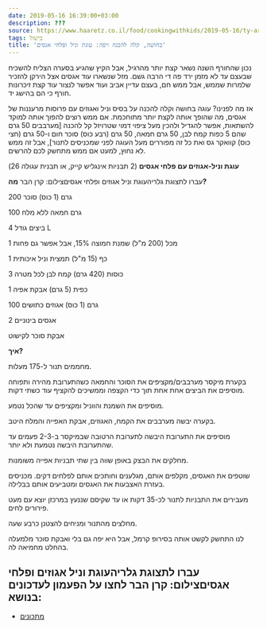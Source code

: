 ```yaml
---
date: 2019-05-16 16:39:00+03:00
description: ???
source: https://www.haaretz.co.il/food/cookingwithkids/2019-05-16/ty-article/0000017f-f8a7-d460-afff-fbe7358f0000
tags: בישול
title: 'בחושה, קלה להכנה ויפה: עוגת וניל ופלחי אגסים'
---
```


נכון שהחורף השנה נשאר קצת יותר מהרגיל, אבל הקיץ שהגיע בסערה הצליח להשכיח שבעצם עד לא מזמן ירד פה די הרבה גשם. מזל שנשארו עוד אגסים אצל הירקן להזכיר שלמרות שממש, אבל ממש חם, בעצם עדיין אביב ועוד אפשר לנצור עוד קצת זיכרונות חורף כי הם בהישג יד.

אז מה לפנינו? עוגה בחושה וקלה להכנה על בסיס וניל ואגוזים עם פרוסות מרעננות של אגסים, מה שהופך אותה לקצת יותר מתוחכמת. אם ממש רוצים להפוך אותה למוקד להשתאות, אפשר להגדיל ולהכין מעל ציפוי דמוי שטרויזל קל להכנה [מערבבים 50 גרם שהם 5 כפות קמח לבן, 50 גרם חמאה, 50 גרם (רבע כוס) סוכר חום ו-50 גרם (חצי כוס) קוואקר גס ואת כל זה מפוררים מעל העוגה לפני שמכניסים לתנור], אבל זה ממש לא נחוץ, למעט אם ממש מתחשק לכם להרשים.

**עוגת וניל-אגוזים עם פלחי אגסים** (2 תבניות אינגליש קייק, או תבנית עגולה 26)

 עברו לתצוגת גלריהעוגת וניל אגוזים ופלחי אגסיםצילום: קרן הבר **מה?**

200 גרם (1 כוס) סוכר

100 גרם חמאה ללא מלח

4 ביצים גודל L

1 מכל (200 מ"ל) שמנת חמוצה 15%, אבל אפשר גם פחות

1 כף (15 מ"ל) תמצית וניל איכותית

3 כוסות (420 גרם) קמח לבן לכל מטרה

1 כפית (5 גרם) אבקת אפיה

100 גרם (1 כוס) אגוזים כתושים

2 אגסים בינוניים

אבקת סוכר לקישוט

**איך?**

מחממים תנור ל-175 מעלות.

בקערת מיקסר מערבבים/מקציפים את הסוכר והחמאה כשהתערובת מהירה ותפוחה מוסיפים את הביצים אחת אחת תוך כדי הקצפה וממשיכים להקציף עוד כשתי דקות.

מוסיפים את השמנת והווניל ומקציפים עד שהכל נטמע.

בקערה יבשה מערבבים את הקמח, האגוזים, אבקת האפייה והמלח היטב.

מוסיפים את התערובת היבשה לתערובת הרטובה שבמיקסר ב-2-3 פעמים עד שהתערובת היבשה נטמעת ולא יותר.

מחלקים את הבצק באופן שווה בין שתי תבניות אפייה משומנות.

שוטפים את האגסים, מקלפים אותם, מגלענים וחותכים אותם לפלחים דקים. מכניסים בעזרת האצבעות את האגסים ומטביעים אותם בבלילה.

מעבירים את התבניות לתנור לכ-35 דקות או עד שקיסם שננעץ במרכזן יוצא עם מעט פירורים לחים.

מחלצים מהתנור ומניחים להצטנן כרבע שעה.

לנו התחשק לקשט אותה בסירופ קרמל, אבל היא יפה גם בלי ואבקת סוכר מלמעלה בהחלט מחמיאה לה.

 עברו לתצוגת גלריהעוגת וניל אגוזים ופלחי אגסיםצילום: קרן הבר לחצו על הפעמון לעדכונים בנושא:
------------------------------

* [מתכונים](/ty-tag/recipes-0000017f-da28-dea8-a77f-de6a4ba50000)
